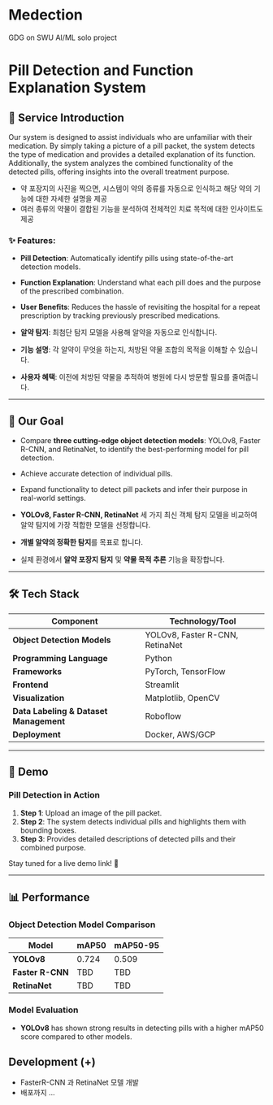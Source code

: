 # Medection
GDG on SWU AI/ML solo project

# Pill Detection and Function Explanation System

## 🚀 Service Introduction
Our system is designed to assist individuals who are unfamiliar with their medication. By simply taking a picture of a pill packet, the system detects the type of medication and provides a detailed explanation of its function. Additionally, the system analyzes the combined functionality of the detected pills, offering insights into the overall treatment purpose.
- 약 포장지의 사진을 찍으면, 시스템이 약의 종류를 자동으로 인식하고 해당 약의 기능에 대한 자세한 설명을 제공
- 여러 종류의 약물이 결합된 기능을 분석하여 전체적인 치료 목적에 대한 인사이트도 제공



### ✨ Features:
- **Pill Detection**: Automatically identify pills using state-of-the-art detection models.
- **Function Explanation**: Understand what each pill does and the purpose of the prescribed combination.
- **User Benefits**: Reduces the hassle of revisiting the hospital for a repeat prescription by tracking previously prescribed medications.
  
- **알약 탐지**: 최첨단 탐지 모델을 사용해 알약을 자동으로 인식합니다.
- **기능 설명**: 각 알약이 무엇을 하는지, 처방된 약물 조합의 목적을 이해할 수 있습니다.
- **사용자 혜택**: 이전에 처방된 약물을 추적하여 병원에 다시 방문할 필요를 줄여줍니다.

---

## 🎯 Our Goal
- Compare **three cutting-edge object detection models**: YOLOv8, Faster R-CNN, and RetinaNet, to identify the best-performing model for pill detection.
- Achieve accurate detection of individual pills.
- Expand functionality to detect pill packets and infer their purpose in real-world settings.
  
- **YOLOv8, Faster R-CNN, RetinaNet** 세 가지 최신 객체 탐지 모델을 비교하여 알약 탐지에 가장 적합한 모델을 선정합니다.
- **개별 알약의 정확한 탐지**를 목표로 합니다.
- 실제 환경에서 **알약 포장지 탐지** 및 **약물 목적 추론** 기능을 확장합니다.

---

## 🛠️ Tech Stack
| Component                  | Technology/Tool       |
|----------------------------|-----------------------|
| **Object Detection Models**| YOLOv8, Faster R-CNN, RetinaNet |
| **Programming Language**   | Python               |
| **Frameworks**             | PyTorch, TensorFlow  |
| **Frontend**               | Streamlit            |
| **Visualization**          | Matplotlib, OpenCV   |
| **Data Labeling & Dataset Management** | Roboflow            |
| **Deployment**             | Docker, AWS/GCP      |

---

## 🎥 Demo
### Pill Detection in Action
1. **Step 1**: Upload an image of the pill packet.
2. **Step 2**: The system detects individual pills and highlights them with bounding boxes.
3. **Step 3**: Provides detailed descriptions of detected pills and their combined purpose.




Stay tuned for a live demo link! 🚧

---

## 📊 Performance

### Object Detection Model Comparison
| Model              | mAP50    | mAP50-95 |
|--------------------|----------|----------|
| **YOLOv8**         | 0.724    | 0.509    |
| **Faster R-CNN**   | TBD      | TBD      |
| **RetinaNet**      | TBD      | TBD      |

### Model Evaluation
- **YOLOv8** has shown strong results in detecting pills with a higher mAP50 score compared to other models.

## Development (+)
- FasterR-CNN 과 RetinaNet 모델 개발
- 배포까지 ... 
